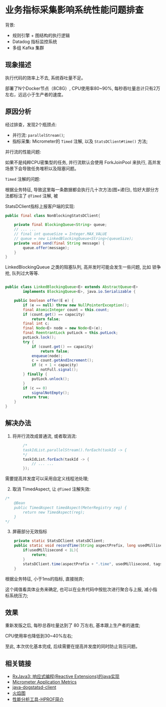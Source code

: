 # 业务指标采集影响系统性能问题排查

背景:

- 规则引擎 + 图结构的执行逻辑
- Datadog 指标监控系统
- 多组 Kafka 集群

## 现象描述

执行代码的效率上不去, 系统吞吐量不足。 

部署了N个Docker节点（8C8G）, CPU使用率80~90%, 每秒吞吐量总计只有2万左右，远远小于生产者的速度。


## 原因分析

经过排查，发现2个瓶颈点:

- 并行流: `parallelStream()`;
- 指标采集:  Micrometer的 `Timed` 注解, 以及 `StatsDClient#time()` 方法;


并行流的性能问题: 

如果不是纯粹CPU密集型的任务, 并行流默认会使用 ForkJoinPool 来执行, 高并发场景下会导致任务堆积以及阻塞问题。

`Timed` 注解的问题:

根据业务特征, 导致这里每一条数据都会执行几十次方法(图+递归), 恰好大部分方法都标注了 `@Timed` 注解, 被 


StatsDClient指标上报客户端的实现:

```java
public final class NonBlockingStatsDClient{
    
    private final BlockingQueue<String> queue;
    // ... ... 
    // final int queueSize = Integer.MAX_VALUE
    // queue = new LinkedBlockingQueue<String>(queueSize);
    private void send(final String message) {
        queue.offer(message);
    }
}
```

LinkedBlockingQueue 之类的阻塞队列, 高并发时可能会发生一些问题, 比如 锁争抢, 队列过大等等.

```java

public class LinkedBlockingQueue<E> extends AbstractQueue<E>
        implements BlockingQueue<E>, java.io.Serializable {

    public boolean offer(E e) {
        if (e == null) throw new NullPointerException();
        final AtomicInteger count = this.count;
        if (count.get() == capacity)
            return false;
        final int c;
        final Node<E> node = new Node<E>(e);
        final ReentrantLock putLock = this.putLock;
        putLock.lock();
        try {
            if (count.get() == capacity)
                return false;
            enqueue(node);
            c = count.getAndIncrement();
            if (c + 1 < capacity)
                notFull.signal();
        } finally {
            putLock.unlock();
        }
        if (c == 0)
            signalNotEmpty();
        return true;
    }
}
```



## 解决办法

1. 将并行流改成普通流, 或者取消流:

```java
        /*
        taskIdList.parallelStream().forEach(taskId -> {
        */
        taskIdList.forEach(taskId -> {
            // ... ...
        });
```

需要提高并发度可以采用自定义线程池处理;


2. 取消 TimedAspect, 让 `@Timed` 注解失效:

```java
/*
    @Bean
    public TimedAspect timedAspect(MeterRegistry reg) {
        return new TimedAspect(reg);
    }
*/
```

3. 屏蔽部分无效指标

```java
    private static StatsDClient statsDClient;
    public static void recordTime(String aspectPrefix, long usedMillisecond, String... tags) {
        if(usedMillisecond < 1L){
            return;
        }
        statsDClient.time(aspectPrefix + ".time", usedMillisecond, tags == null ? EMPTY_TAG : tags);
    }
```

根据业务特征, 小于1ms的指标, 直接抛弃; 

这个阈值看具体业务来确定, 也可以在业务代码中按批次进行聚合与上报, 减小指标系统压力;


## 效果

重新发版之后, 每秒总吞吐量达到了 80 万左右, 基本跟上生产者的速度;

CPU使用率也降低到30~40%左右;

至此, 本次优化基本完成, 后续需要在提高并发度的同时防止背压问题。


## 相关链接


- [RxJava3: 响应式编程(Reactive Extensions)的java实现](https://github.com/ReactiveX/RxJava)
- [Micrometer Application Metrics](https://github.com/micrometer-metrics/micrometer)
- [java-dogstatsd-client](https://github.com/DataDog/java-dogstatsd-client)
- [火焰图](https://blog.openresty.com.cn/cn/lua-cpu-flame-graph/)
- [性能分析工具-HPROF简介](https://github.com/cncounter/translation/blob/master/tiemao_2017/20_hprof/20_hprof.md)
